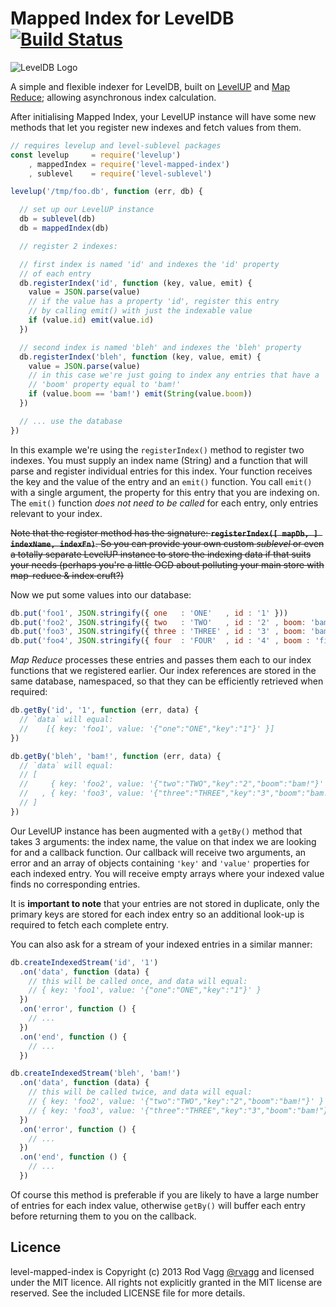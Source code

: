 # Mapped Index for LevelDB [![Build Status](https://secure.travis-ci.org/rvagg/node-level-mapped-index.png)](http://travis-ci.org/rvagg/node-level-mapped-index)

![LevelDB Logo](https://twimg0-a.akamaihd.net/profile_images/3360574989/92fc472928b444980408147e5e5db2fa_bigger.png)

A simple and flexible indexer for LevelDB, built on [LevelUP](https://github.com/rvagg/node-levelup) and [Map Reduce](https://github.com/dominictarr/map-reduce/); allowing asynchronous index calculation.	

After initialising Mapped Index, your LevelUP instance will have some new methods that let you register new indexes and fetch values from them.

```js
// requires levelup and level-sublevel packages
const levelup     = require('levelup')
    , mappedIndex = require('level-mapped-index')
    , sublevel    = require('level-sublevel')

levelup('/tmp/foo.db', function (err, db) {

  // set up our LevelUP instance
  db = sublevel(db)
  db = mappedIndex(db)

  // register 2 indexes:

  // first index is named 'id' and indexes the 'id' property
  // of each entry
  db.registerIndex('id', function (key, value, emit) {
    value = JSON.parse(value)
    // if the value has a property 'id', register this entry
    // by calling emit() with just the indexable value
    if (value.id) emit(value.id)
  })

  // second index is named 'bleh' and indexes the 'bleh' property
  db.registerIndex('bleh', function (key, value, emit) {
    value = JSON.parse(value)
    // in this case we're just going to index any entries that have a
    // 'boom' property equal to 'bam!'
    if (value.boom == 'bam!') emit(String(value.boom))
  })

  // ... use the database
})
```

In this example we're using the `registerIndex()` method to register two indexes. You must supply an index name (String) and a function that will parse and register individual entries for this index. Your function receives the key and the value of the entry and an `emit()` function. You call `emit()` with a single argument, the property for this entry that you are indexing on. The `emit()` function *does not need to be called* for each entry, only entries relevant to your index.

~~Note that the register method has the signature: <b><code>registerIndex([ mapDb, ] indexName, indexFn)</code></b>. So you can provide your own custom *sublevel* or even a totally separate LevelUP instance to store the indexing data if that suits your needs (perhaps you're a little OCD about polluting your main store with map-reduce & index cruft?)~~

Now we put some values into our database:

```js
db.put('foo1', JSON.stringify({ one   : 'ONE'   , id : '1' }))
db.put('foo2', JSON.stringify({ two   : 'TWO'   , id : '2' , boom: 'bam!' }))
db.put('foo3', JSON.stringify({ three : 'THREE' , id : '3' , boom: 'bam!' }))
db.put('foo4', JSON.stringify({ four  : 'FOUR'  , id : '4' , boom : 'fizzle...' }))
```

*Map Reduce* processes these entries and passes them each to our index functions that we registered earlier. Our index references are stored in the same database, namespaced, so that they can be efficiently retrieved when required:

```js
db.getBy('id', '1', function (err, data) {
  // `data` will equal:
  //    [{ key: 'foo1', value: '{"one":"ONE","key":"1"}' }]
})

db.getBy('bleh', 'bam!', function (err, data) {
  // `data` will equal:
  // [
  //     { key: 'foo2', value: '{"two":"TWO","key":"2","boom":"bam!"}' }
  //   , { key: 'foo3', value: '{"three":"THREE","key":"3","boom":"bam!"}' }
  // ]
})
```

Our LevelUP instance has been augmented with a `getBy()` method that takes 3 arguments: the index name, the value on that index we are looking for and a callback function. Our callback will receive two arguments, an error and an array of objects containing `'key'` and `'value'` properties for each indexed entry. You will receive empty arrays where your indexed value finds no corresponding entries.

It is **important to note** that your entries are not stored in duplicate, only the primary keys are stored for each index entry so an additional look-up is required to fetch each complete entry.

You can also ask for a stream of your indexed entries in a similar manner:

```js
db.createIndexedStream('id', '1')
  .on('data', function (data) {
    // this will be called once, and data will equal:
    // { key: 'foo1', value: '{"one":"ONE","key":"1"}' }
  })
  .on('error', function () {
    // ...
  })
  .on('end', function () {
    // ...
  })

db.createIndexedStream('bleh', 'bam!')
  .on('data', function (data) {
    // this will be called twice, and data will equal:
    // { key: 'foo2', value: '{"two":"TWO","key":"2","boom":"bam!"}' }
    // { key: 'foo3', value: '{"three":"THREE","key":"3","boom":"bam!"}' }
  })
  .on('error', function () {
    // ...
  })
  .on('end', function () {
    // ...
  })
```

Of course this method is preferable if you are likely to have a large number of entries for each index value, otherwise `getBy()` will buffer each entry before returning them to you on the callback.

## Licence

level-mapped-index is Copyright (c) 2013 Rod Vagg [@rvagg](https://twitter.com/rvagg) and licensed under the MIT licence. All rights not explicitly granted in the MIT license are reserved. See the included LICENSE file for more details.
